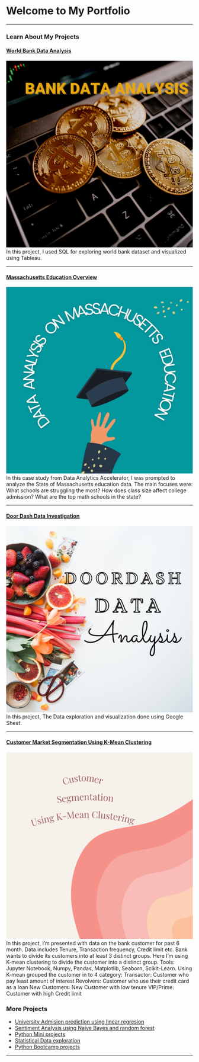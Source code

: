 # Welcome to My Portfolio

---

### Learn About My Projects

#### [World Bank Data Analysis](https://medium.com/@gopika93sub/bank-data-analysis-239897a2957b)
[<img src="images/bank image.png?raw=true"/>](https://medium.com/@gopika93sub/bank-data-analysis-239897a2957b)
In this project, I used SQL for exploring world bank dataset and visualized using Tableau.

---

#### [Massachusetts Education Overview](https://medium.com/@gopika93sub/massachusetts-education-overview-bc734a0b9fc4)
[<img src="images/Ma_logo.jpg?raw=true"/>](https://medium.com/@gopika93sub/massachusetts-education-overview-bc734a0b9fc4)
In this case study from Data Analytics Accelerator, I was prompted to analyze the State of Massachusetts education data. The main focuses were:
What schools are struggling the most?
How does class size affect college admission?
What are the top math schools in the state? 

---
#### [Door Dash Data Investigation](https://medium.com/@gopika93sub/door-dash-data-investigation-f5a29dfbf834)
[<img src="images/doorlogo.jpg?raw=true"/>](https://medium.com/@gopika93sub/door-dash-data-investigation-f5a29dfbf834)
In this project, The Data exploration and visualization done using  Google Sheet.

---
#### [Customer Market Segmentation Using K-Mean Clustering](https://www.kaggle.com/code/gopika19/customer-market-segmentation-using-clustering/edit)
[<img src="images/cus_seg.png?raw=true"/>](https://www.kaggle.com/code/gopika19/customer-market-segmentation-using-clustering/edit)
In this project, I’m presented with data on the bank customer for past 6 month. Data includes Tenure, Transaction frequency, Credit limit etc. Bank wants to divide its customers into at least 3 distinct groups. Here I’m using K-mean clustering to divide the customer into a distinct group. Tools: Jupyter Notebook, Numpy, Pandas, Matplotlib, Seaborn, Scikit-Learn. Using K-mean grouped the customer in to 4 category: Transactor: Customer who pay least amount of interest Revolvers: Customer who use their credit card as a loan New Customers: New Customer with low tenure VIP/Prime: Customer with high Credit limit

### More Projects

- [University Admision prediction using linear regresion](https://www.kaggle.com/code/gopika19/universityadmissionsprediction-linearregression/edit)
- [Sentiment Analysis using Naive Bayes and random forest](https://github.com/Gopika-P-G/model_project/blob/main/sentiment-analysis-using-naiveb-randfor-logreg.ipynb)
- [Python Mini projects](https://github.com/Gopika-P-G/python_ds_project)
- [Statistical Data exploration](https://github.com/Gopika-P-G/Statistics/blob/main/stat_for_ds.ipynb)
- [Python Bootcamp projects](https://github.com/Gopika-P-G/python_bootcamp)

---




